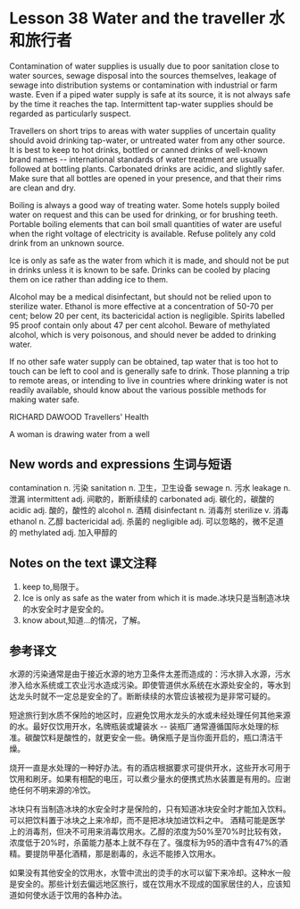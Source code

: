# Lesson 38 Water and the traveller 水和旅行者
Contamination of water supplies is usually due to poor sanitation close to water sources, sewage disposal into the sources themselves, leakage of sewage into distribution systems or contamination with industrial or farm waste. Even if a piped water supply is safe at its source, it is not always safe by the time it reaches the tap. Intermittent tap-water supplies should be regarded as particularly suspect.

Travellers on short trips to areas with water supplies of uncertain quality should avoid drinking tap-water, or untreated water from any other source. It is best to keep to hot drinks, bottled or canned drinks of well-known brand names -- international standards of water treatment are usually followed at bottling plants. Carbonated drinks are acidic, and slightly safer. Make sure that all bottles are opened in your presence, and that their rims are clean and dry.

Boiling is always a good way of treating water. Some hotels supply boiled water on request and this can be used for drinking, or for brushing teeth. Portable boiling elements that can boil small quantities of water are useful when the right voltage of electricity is available. Refuse politely any cold drink from an unknown source.

Ice is only as safe as the water from which it is made, and should not be put in drinks unless it is known to be safe. Drinks can be cooled by placing them on ice rather than adding ice to them.

Alcohol may be a medical disinfectant, but should not be relied upon to sterilize water. Ethanol is more effective at a concentration of 50-70 per cent; below 20 per cent, its bactericidal action is negligible. Spirits labelled 95 proof contain only about 47 per cent alcohol. Beware of methylated alcohol, which is very poisonous, and should never be added to drinking water.

If no other safe water supply can be obtained, tap water that is too hot to touch can be left to cool and is generally safe to drink. Those planning a trip to remote areas, or intending to live in countries where drinking water is not readily available, should know about the various possible methods for making water safe.

RICHARD DAWOOD Travellers' Health
	
	
A woman is drawing water from a well

## New words and expressions 生词与短语

contamination n. 污染
sanitation n. 卫生，卫生设备
sewage n. 污水
leakage n. 泄漏
intermittent adj. 间歇的，断断续续的
carbonated adj. 碳化的，碳酸的
acidic adj. 酸的，酸性的
alcohol n. 酒精
disinfectant n. 消毒剂
sterilize v. 消毒
ethanol n. 乙醇
bactericidal adj. 杀菌的
negligible adj. 可以忽略的，微不足道的
methylated adj. 加入甲醇的

## Notes on the text 课文注释

1. keep to,局限于。
2. Ice is only as safe as the water from which it is made.冰块只是当制造冰块的水安全时才是安全的。
3. know about,知道...的情况，了解。

## 参考译文

水源的污染通常是由于接近水源的地方卫条件太差而造成的：污水排入水源，污水渗入给水系统或工农业污水造成污染。即使管道供水系统在水源处安全的，等水到达龙头时就不一定总是安全的了。断断续续的水管应该被视为是非常可疑的。

短途旅行到水质不保险的地区时，应避免饮用水龙头的水或未经处理任何其他来源的水。最好仅饮用开水，名牌瓶装或罐装水 -- 装瓶厂通常遵循国际水处理的标准。碳酸饮料是酸性的，就更安全一些。确保瓶子是当你面开启的，瓶口清洁干燥。

烧开一直是水处理的一种好办法。有的酒店根据要求可提供开水，这些开水可用于饮用和刷牙。如果有相配的电压，可以煮少量水的便携式热水装置是有用的。应谢绝任何不明来源的冷饮。

冰块只有当制造冰块的水安全时才是保险的，只有知道冰块安全时才能加入饮料。可以把饮料置于冰块之上来冷却，而不是把冰块加进饮料之中。 酒精可能是医学上的消毒剂，但决不可用来消毒饮用水。乙醇的浓度为50%至70%时比较有效，浓度低于20%时，杀菌能力基本上就不存在了。强度标为95的酒中含有47%的酒精。要提防甲基化酒精，那是剧毒的，永远不能掺入饮用水。

如果没有其他安全的饮用水，水管中流出的烫手的水可以留下来冷却。这种水一般是安全的。那些计划去偏远地区旅行，或在饮用水不现成的国家居住的人，应该知道如何使水适于饮用的各种办法。
